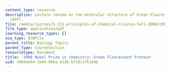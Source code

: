 ```yaml
---
content_type: resource
description: Lecture review on the molecular structure of Green Fluorescent Protein
  (GFP).
file: /media/courses/5-111-principles-of-chemical-science-fall-2008/c0b4ae641b049b8aa126b75dc1fb16db_bioex_lect14.pdf
file_type: application/pdf
learning_resource_types: []
ocw_type: OCWFile
parent_title: Biology Topics
parent_type: CourseSection
resourcetype: Document
title: '2008 Nobel Prize in chemistry: Green Flourescent Protein'
uid: c0b4ae64-1b04-9b8a-a126-b75dc1fb16db
---
```


